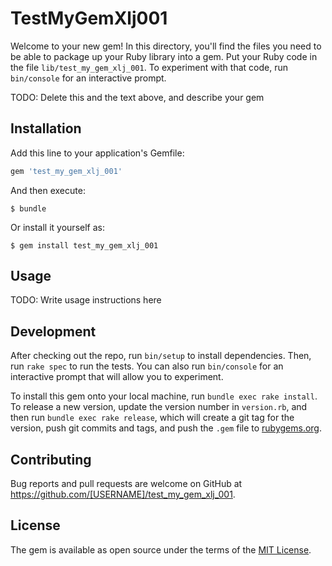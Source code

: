 # TestMyGemXlj001

Welcome to your new gem! In this directory, you'll find the files you need to be able to package up your Ruby library into a gem. Put your Ruby code in the file `lib/test_my_gem_xlj_001`. To experiment with that code, run `bin/console` for an interactive prompt.

TODO: Delete this and the text above, and describe your gem

## Installation

Add this line to your application's Gemfile:

```ruby
gem 'test_my_gem_xlj_001'
```

And then execute:

    $ bundle

Or install it yourself as:

    $ gem install test_my_gem_xlj_001

## Usage

TODO: Write usage instructions here

## Development

After checking out the repo, run `bin/setup` to install dependencies. Then, run `rake spec` to run the tests. You can also run `bin/console` for an interactive prompt that will allow you to experiment.

To install this gem onto your local machine, run `bundle exec rake install`. To release a new version, update the version number in `version.rb`, and then run `bundle exec rake release`, which will create a git tag for the version, push git commits and tags, and push the `.gem` file to [rubygems.org](https://rubygems.org).

## Contributing

Bug reports and pull requests are welcome on GitHub at https://github.com/[USERNAME]/test_my_gem_xlj_001.


## License

The gem is available as open source under the terms of the [MIT License](http://opensource.org/licenses/MIT).


